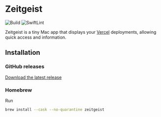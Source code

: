 # Zeitgeist

![Build](https://github.com/daneden/zeitgeist/workflows/Build/badge.svg) ![SwiftLint](https://github.com/daneden/zeitgeist/workflows/SwiftLint/badge.svg)

Zeitgeist is a tiny Mac app that displays your [Vercel](https://vercel.com/home)
deployments, allowing quick access and information.

## Installation

### GitHub releases

[Download the latest release](https://github.com/daneden/zeitgeist/releases/latest/download/Zeitgeist.app.zip)

### Homebrew

Run

```bash
brew install --cask --no-quarantine zeitgeist
```
